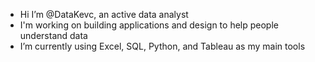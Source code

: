 - Hi I’m @DataKevc, an active data analyst
- I'm working on building applications and design to help people understand data
- I’m currently using Excel, SQL, Python, and Tableau as my main tools

<!---
DataKevc/DataKevc is a ✨ special ✨ repository because its `README.md` (this file) appears on your GitHub profile.
You can click the Preview link to take a look at your changes.
--->
